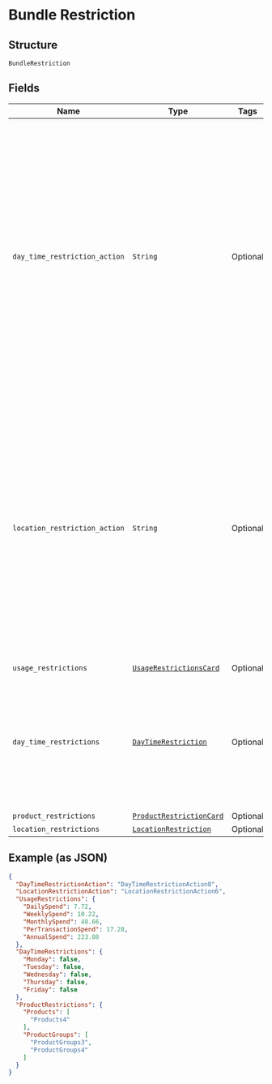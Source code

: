 
# Bundle Restriction

## Structure

`BundleRestriction`

## Fields

| Name | Type | Tags | Description |
|  --- | --- | --- | --- |
| `day_time_restriction_action` | `String` | Optional | The value indicates what actions to be performed with respect to day time restriction.<br>Mandatory<br>Allowed values –<br>•	Add: Apply the given restriction on the bundle.<br>•	Default: No Day/Time restriction will be applied on the bundle in Gateway. |
| `location_restriction_action` | `String` | Optional | The value indicates what actions to be performed with respect to location restriction.<br>Mandatory<br>Allowed values –<br>•	Add: Apply the given restriction on the bundle.<br>•	Default: No location restriction will be applied on the bundle in Gateway. |
| `usage_restrictions` | [`UsageRestrictionsCard`](../../doc/models/usage-restrictions-card.md) | Optional | - |
| `day_time_restrictions` | [`DayTimeRestriction`](../../doc/models/day-time-restriction.md) | Optional | Details of the day/time restrictions such as weekdays and time range in which transactions should be allowed on the card. |
| `product_restrictions` | [`ProductRestrictionCard`](../../doc/models/product-restriction-card.md) | Optional | - |
| `location_restrictions` | [`LocationRestriction`](../../doc/models/location-restriction.md) | Optional | - |

## Example (as JSON)

```json
{
  "DayTimeRestrictionAction": "DayTimeRestrictionAction8",
  "LocationRestrictionAction": "LocationRestrictionAction6",
  "UsageRestrictions": {
    "DailySpend": 7.72,
    "WeeklySpend": 10.22,
    "MonthlySpend": 48.66,
    "PerTransactionSpend": 17.28,
    "AnnualSpend": 223.08
  },
  "DayTimeRestrictions": {
    "Monday": false,
    "Tuesday": false,
    "Wednesday": false,
    "Thursday": false,
    "Friday": false
  },
  "ProductRestrictions": {
    "Products": [
      "Products4"
    ],
    "ProductGroups": [
      "ProductGroups3",
      "ProductGroups4"
    ]
  }
}
```

